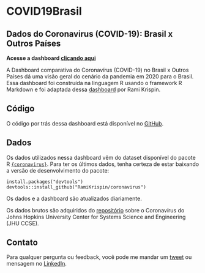 # COVID19Brasil
## Dados do Coronavirus (COVID-19): Brasil x Outros Países

**Acesse a dashboard [clicando aqui](http://coronavirus.leonardofullana.com/Dashboard_COVID19_Brasil.html)**

A Dashboard comparativa do Coronavírus (COVID-19) no Brasil x Outros Países dá uma visão geral do cenário da pandemia em 2020 para o Brasil. Essa dashboard foi construída na linguagem R usando o framework R Markdown e foi adaptada dessa [dashboard](https://ramikrispin.github.io/coronavirus_dashboard/) por Rami Krispin.

## Código

O código por trás dessa dashboard está disponível no [GitHub](https://github.com/leonardofullana/CoronavirusBrasil).

## Dados

Os dados utilizados nessa dashboard vêm do dataset disponível do pacote R [`{coronavirus}`](https://github.com/RamiKrispin/coronavirus). Para ter os últimos dados, tenha certeza de estar baixando a versão de desenvolvimento do pacote:

```
install.packages("devtools")
devtools::install_github("RamiKrispin/coronavirus")
```

Os dados e a dashboard são atualizados diariamente.

Os dados brutos são adquiridos do [repositório](https://github.com/RamiKrispin/coronavirus-csv) sobre o Coronavírus do Johns Hopkins University Center for Systems Science and Engineering (JHU CCSE).

## Contato

Para qualquer pergunta ou feedback, você pode me mandar um [tweet](https://twitter.com/leonardofullana) ou mensagem no [LinkedIn](https://www.linkedin.com/in/leonardofullana/).
